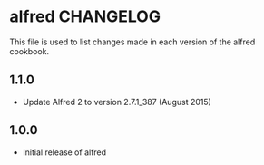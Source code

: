 alfred CHANGELOG
================

This file is used to list changes made in each version of the alfred cookbook.

1.1.0
-----
- Update Alfred 2 to version 2.7.1_387 (August 2015)

1.0.0
-----
- Initial release of alfred
